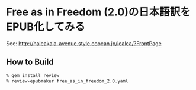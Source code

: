 Free as in Freedom (2.0)の日本語訳をEPUB化してみる
=====

See: http://haleakala-avenue.style.coocan.jp/lealea/?FrontPage

## How to Build

```sh
% gem install review
% review-epubmaker free_as_in_freedom_2.0.yaml
